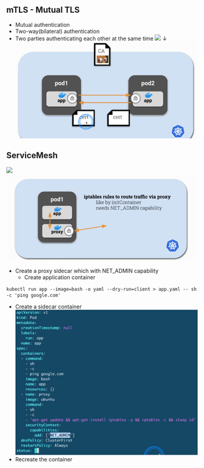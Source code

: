 ## mTLS - Mutual TLS
- Mutual authentication
- Two-way(bilateral) authentication
- Two parties authenticating each other at the same time
![](./images/19/mTLS%20between%20pods.PNG)
↓
![](./images/19/mTLS%20between%20pods%2002.PNG)

## ServiceMesh
![](./images/19/service%20mesh.PNG)
![](./images/19/service%20mesh%2002.PNG)
- Create a proxy sidecar which with NET_ADMIN capability
   - Create application container
```console
kubectl run app --image=bash -o yaml --dry-run=client > app.yaml -- sh -c 'ping google.com'
```
   - Create a sidecar container 
![](./images/19/service%20mesh%2003.PNG)
   - Recreate the container
